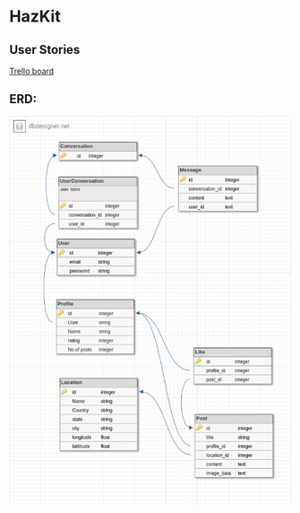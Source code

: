 # HazKit

## User Stories

[Trello board](https://trello.com/b/RUE22nsZ/outdoor-adventuretour-hazard-app)


## ERD:

![ERD](app/assets/images/hazkit.png)